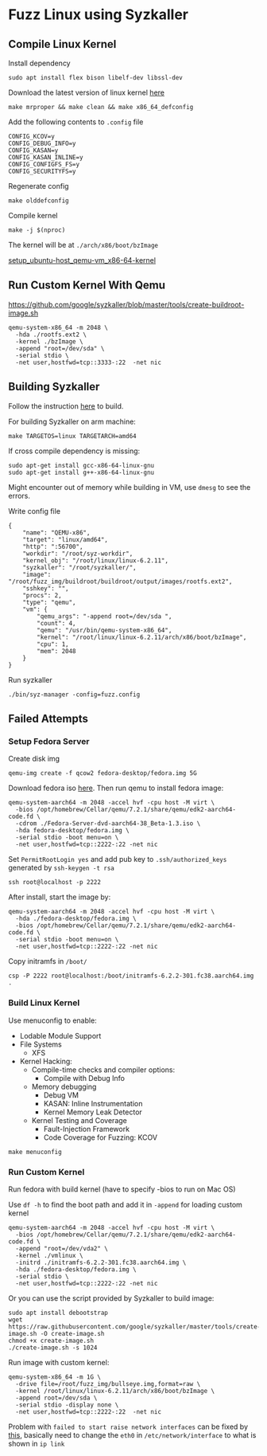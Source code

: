 # Fuzz Linux using Syzkaller

## Compile Linux Kernel

Install dependency 

```
sudo apt install flex bison libelf-dev libssl-dev
```

Download the latest version of linux kernel [here](https://kernel.org/)

```
make mrproper && make clean && make x86_64_defconfig
```

Add the following contents to `.config` file

```
CONFIG_KCOV=y
CONFIG_DEBUG_INFO=y
CONFIG_KASAN=y
CONFIG_KASAN_INLINE=y
CONFIG_CONFIGFS_FS=y
CONFIG_SECURITYFS=y
```

Regenerate config
```
make olddefconfig
```

Compile kernel

```
make -j $(nproc) 
```

The kernel will be at `./arch/x86/boot/bzImage`

[setup_ubuntu-host_qemu-vm_x86-64-kernel](https://github.com/google/syzkaller/blob/master/docs/linux/setup_ubuntu-host_qemu-vm_x86-64-kernel.md)

## Run Custom Kernel With Qemu

https://github.com/google/syzkaller/blob/master/tools/create-buildroot-image.sh

```
qemu-system-x86_64 -m 2048 \
  -hda ./rootfs.ext2 \
  -kernel ./bzImage \
  -append "root=/dev/sda" \
  -serial stdio \
  -net user,hostfwd=tcp::3333-:22  -net nic
```

## Building Syzkaller

Follow the instruction [here](https://github.com/google/syzkaller/blob/master/docs/linux/setup.md#go-and-syzkaller) to build.

For building Syzkaller on arm machine:

```
make TARGETOS=linux TARGETARCH=amd64
```

If cross compile dependency is missing:

```
sudo apt-get install gcc-x86-64-linux-gnu
sudo apt-get install g++-x86-64-linux-gnu
```

Might encounter out of memory while building in VM, use `dmesg` to see the errors.

Write config file

```
{
    "name": "QEMU-x86",
    "target": "linux/amd64",
    "http": ":56700",
    "workdir": "/root/syz-workdir",
    "kernel_obj": "/root/linux/linux-6.2.11",
    "syzkaller": "/root/syzkaller/",
    "image": "/root/fuzz_img/buildroot/buildroot/output/images/rootfs.ext2",
    "sshkey": "",
    "procs": 2,
    "type": "qemu",
    "vm": {
        "qemu_args": "-append root=/dev/sda ",
        "count": 4,
        "qemu": "/usr/bin/qemu-system-x86_64",
        "kernel": "/root/linux/linux-6.2.11/arch/x86/boot/bzImage",
        "cpu": 1,
        "mem": 2048
    }
}
```

Run syzkaller

```
./bin/syz-manager -config=fuzz.config
```

## Failed Attempts

### Setup Fedora Server

Create disk img

```
qemu-img create -f qcow2 fedora-desktop/fedora.img 5G
```

Download fedora iso [here](https://archives.fedoraproject.org/pub/archive/fedora/linux/releases/32/Server/x86_64/iso/). Then run qemu to install fedora image:

```
qemu-system-aarch64 -m 2048 -accel hvf -cpu host -M virt \
  -bios /opt/homebrew/Cellar/qemu/7.2.1/share/qemu/edk2-aarch64-code.fd \
  -cdrom ./Fedora-Server-dvd-aarch64-38_Beta-1.3.iso \
  -hda fedora-desktop/fedora.img \
  -serial stdio -boot menu=on \
  -net user,hostfwd=tcp::2222-:22 -net nic
```

Set  `PermitRootLogin yes` and add pub key to `.ssh/authorized_keys` generated by `ssh-keygen -t rsa`

```
ssh root@localhost -p 2222
```

After install, start the image by:

```
qemu-system-aarch64 -m 2048 -accel hvf -cpu host -M virt \
  -hda ./fedora-desktop/fedora.img \
  -bios /opt/homebrew/Cellar/qemu/7.2.1/share/qemu/edk2-aarch64-code.fd \
  -serial stdio -boot menu=on \
  -net user,hostfwd=tcp::2222-:22 -net nic
```

Copy initramfs in `/boot/`

```
csp -P 2222 root@localhost:/boot/initramfs-6.2.2-301.fc38.aarch64.img . 
```

### Build Linux Kernel

Use menuconfig to enable:

+ Lodable Module Support
+ File Systems
  + XFS 
+ Kernel Hacking:
  + Compile-time checks and compiler options:
    + Compile with Debug Info
  + Memory debugging
    + Debug VM
    + KASAN: Inline Instrumentation
    + Kernel Memory Leak Detector
  + Kernel Testing and Coverage
    + Fault-Injection Framework
    + Code Coverage for Fuzzing: KCOV

```
make menuconfig
```

### Run Custom Kernel

Run fedora with build kernel (have to specify -bios to run on Mac OS)

Use `df -h` to find the boot path and add it in `-append` for loading custom kernel

```
qemu-system-aarch64 -m 2048 -accel hvf -cpu host -M virt \
  -bios /opt/homebrew/Cellar/qemu/7.2.1/share/qemu/edk2-aarch64-code.fd \
  -append "root=/dev/vda2" \
  -kernel ./vmlinux \
  -initrd ./initramfs-6.2.2-301.fc38.aarch64.img \
  -hda ./fedora-desktop/fedora.img \
  -serial stdio \
  -net user,hostfwd=tcp::2222-:22 -net nic
```

Or you can use the script provided by Syzkaller to build image:

```
sudo apt install debootstrap
wget https://raw.githubusercontent.com/google/syzkaller/master/tools/create-image.sh -O create-image.sh
chmod +x create-image.sh
./create-image.sh -s 1024
```

Run image with custom kernel:

```
qemu-system-x86_64 -m 1G \
  -drive file=/root/fuzz_img/bullseye.img,format=raw \
  -kernel /root/linux/linux-6.2.11/arch/x86/boot/bzImage \
  -append root=/dev/sda \
  -serial stdio -display none \
  -net user,hostfwd=tcp::2222-:22  -net nic
```

Problem with `failed to start raise network interfaces` can be fixed by [this](https://dannyda.com/2021/04/01/how-to-fix-ubuntu-20-04-1-lts-failed-to-start-raise-network-interfaces/), basically need to change the `eth0` in `/etc/network/interface` to what is shown in `ip link`
